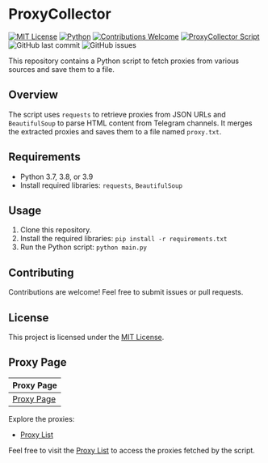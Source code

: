 # ProxyCollector

[![MIT License](https://img.shields.io/badge/license-MIT-blue.svg)](https://opensource.org/licenses/MIT)
[![Python](https://img.shields.io/badge/python-3.7%20%7C%203.8%20%7C%203.9-blue)](https://www.python.org/downloads/)
[![Contributions Welcome](https://img.shields.io/badge/contributions-welcome-brightgreen.svg?style=flat)](https://github.com/MhdiTaheri/ProxyCollector/issues)
[![ProxyCollector Script](https://github.com/MhdiTaheri/ProxyCollector/actions/workflows/python_script.yml/badge.svg)](https://github.com/MhdiTaheri/ProxyCollector/actions/workflows/python_script.yml)
![GitHub last commit](https://img.shields.io/github/last-commit/MhdiTaheri/ProxyCollector)
![GitHub issues](https://img.shields.io/github/issues/MhdiTaheri/ProxyCollector)

This repository contains a Python script to fetch proxies from various sources and save them to a file.

## Overview

The script uses `requests` to retrieve proxies from JSON URLs and `BeautifulSoup` to parse HTML content from Telegram channels. It merges the extracted proxies and saves them to a file named `proxy.txt`.

## Requirements

- Python 3.7, 3.8, or 3.9
- Install required libraries: `requests`, `BeautifulSoup`

## Usage

1. Clone this repository.
2. Install the required libraries: `pip install -r requirements.txt`
3. Run the Python script: `python main.py`

## Contributing

Contributions are welcome! Feel free to submit issues or pull requests.

## License

This project is licensed under the [MIT License](LICENSE).

## Proxy Page

| Proxy Page |
|------------|
| [Proxy Page](https://mhditaheri.github.io/ProxyCollector/) |

Explore the proxies:
- [Proxy List](proxy.txt)

Feel free to visit the [Proxy List](proxy.txt) to access the proxies fetched by the script.
